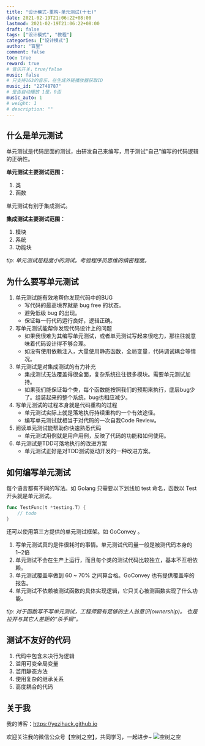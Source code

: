 ```yaml
---
title: "设计模式-重构-单元测试(十七)"
date: 2021-02-19T21:06:22+08:00
lastmod: 2021-02-19T21:06:22+08:00
draft: false
tags: ["设计模式", "教程"]
categories: ["设计模式"]
author: "百里"
comment: false
toc: true
reward: true
# 音乐开关，true/false
music: false
# 只支持163的音乐，在生成外链播放器获取ID
music_id: "22748787"
# 是否自动播放 1是，0否
music_auto: 1
# weight: 1
# description: ""
---
```




## 什么是单元测试

单元测试是代码层面的测试，由研发自己来编写，用于测试“自己”编写的代码逻辑的正确性。

**单元测试主要测试范围：**

1. 类
2. 函数

单元测试有别于集成测试。

**集成测试主要测试范围：**

1. 模块
2. 系统 
3. 功能块

*tip: 单元测试是粒度小的测试。考验程序员思维的缜密程度。*

## 为什么要写单元测试

1. 单元测试能有效地帮你发现代码中的BUG
   - 写代码的最高境界就是 bug free 的状态。
   - 避免低级 bug 的出现。
   - 保证每一行代码运行良好，逻辑正确。
2. 写单元测试能帮你发现代码设计上的问题
   - 如果我很难为其编写单元测试，或者单元测试写起来很吃力，那往往就意味着代码设计得不够合理。
   - 如没有使用依赖注入，大量使用静态函数，全局变量，代码调试耦合等情况。
3. 单元测试是对集成测试的有力补充
   - 集成测试无法覆盖得很全面，复杂系统往往很多模块。需要单元测试加持。
   - 如果我们能保证每个类，每个函数能按照我们的预期来执行，底层bug少了。组装起来的整个系统，bug也相应减少。
4. 写单元测试的过程本身就是代码重构的过程
   - 单元测试实际上就是落地执行持续重构的一个有效途径。
   - 编写单元测试就相当于对代码的一次自我Code Review。
5. 阅读单元测试能帮助你快速熟悉代码
   - 单元测试用例就是用户用例，反映了代码的功能和如何使用。
6. 单元测试是TDD可落地执行的改进方案
   - 单元测试正好是对TDD测试驱动开发的一种改进方案。

## 如何编写单元测试

每个语言都有不同的写法。如 Golang 只需要以下划线加 test 命名，函数以 Test 开头就是单元测试。

```go
func TestFunc(t *testing.T) {
	// todo
}
```

还可以使用第三方提供的单元测试框架。如 GoConvey 。

1. 写单元测试真的是件很耗时的事情。单元测试代码量一般是被测代码本身的1~2倍
2. 单元测试不会在生产上运行，而且每个类的测试代码比较独立，基本不互相依赖。
3. 单元测试覆盖率做到 60 ~ 70% 之间算合格。GoConvey 也有提供覆盖率的报告。
4. 单元测试不依赖被测试函数的具体实现逻辑，它只关心被测函数实现了什么功能。

*tip: 对于函数写不写单元测试，工程师要有足够的主人翁意识(ownership)。 也是拉开与其它人差距的“杀手锏“。*



## 测试不友好的代码

1. 代码中包含未决行为逻辑
2. 滥用可变全局变量
3. 滥用静态方法
4. 使用复杂的继承关系 
5. 高度耦合的代码

## 关于我
我的博客：https://yezihack.github.io

欢迎关注我的微信公众号【空树之空】，共同学习，一起进步~
![空树之空](https://cdn.jsdelivr.net/gh/yezihack/assets/b/20210122112114.png?imageslim)